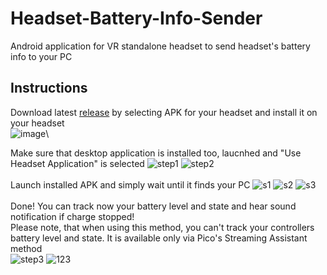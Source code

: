 # Headset-Battery-Info-Sender
Android application for VR standalone headset to send headset's battery info to your PC

## Instructions
Download latest [release](https://github.com/DangerKiddy/Headset-Battery-Info-Sender/releases) by selecting APK for your headset and install it on your headset\
![image](https://github.com/DangerKiddy/Headset-Battery-Info-Sender/assets/42438297/2d797a5b-6faa-400c-8d6e-a86403a19757)\

Make sure that desktop application is installed too, laucnhed and "Use Headset Application" is selected
![step1](https://github.com/DangerKiddy/Headset-Battery-Info-Sender/assets/42438297/c50cd3c0-551b-434f-91b9-c0cd8df97831)
![step2](https://github.com/DangerKiddy/Headset-Battery-Info-Sender/assets/42438297/364ddf26-0c43-44a0-8958-e07e1a4f0ae3)
\
\
Launch installed APK and simply wait until it finds your PC
![s1](https://github.com/DangerKiddy/Headset-Battery-Info-Sender/assets/42438297/0b477a16-0507-4f45-81eb-b53316fddd08)
![s2](https://github.com/DangerKiddy/Headset-Battery-Info-Sender/assets/42438297/c1efe051-598a-43d2-8b3c-c88db420d3ec)
![s3](https://github.com/DangerKiddy/Headset-Battery-Info-Sender/assets/42438297/24af8e48-9b4f-4c79-99cf-0b27167dfa6a)
\
\
Done! You can track now your battery level and state and hear sound notification if charge stopped!\
Please note, that when using this method, you can't track your controllers battery level and state. It is available only via Pico's Streaming Assistant method\
![step3](https://github.com/DangerKiddy/Headset-Battery-Info-Sender/assets/42438297/561742d8-4689-480b-af22-bb92483cd469)
![123](https://github.com/DangerKiddy/Headset-Battery-Info-Sender/assets/42438297/a08826f6-78e8-4b59-a1d9-69c9de700274)
